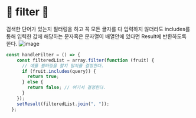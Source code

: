 # 🎃 filter 🎃
검색한 단어가 있는지 필터링을 하고 꼭 모든 글자를 다 입력하지 않더라도 includes를 통해 입력한 값에 해당하는 문자혹은 문자열이 배열안에 있다면 Result에 반환하도록 한다.
![image](https://github.com/limhyerin/TIL/assets/70150896/7208dc42-905c-4709-8f91-c242775b48f5)

```js
const handleFilter = () => {
    const filteredList = array.filter(function (fruit) {
      // 얘를 필터링을 할지 말지를 결정한다.
      if (fruit.includes(query)) {
        return true;
      } else {
        return false; // 여기서 결정한다.
      }
    });
    setResult(filteredList.join(", "));
  };
 ```
